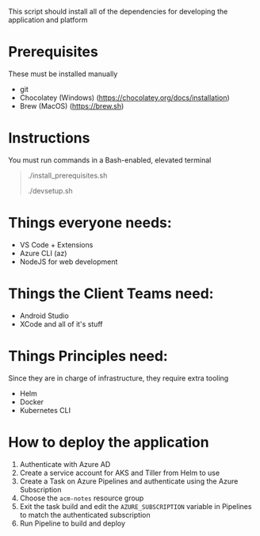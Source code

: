 This script should install all of the dependencies for developing the application and platform

# Prerequisites

These must be installed manually

* git
* Chocolatey (Windows) (https://chocolatey.org/docs/installation)
* Brew (MacOS) (https://brew.sh)

# Instructions

You must run commands in a Bash-enabled, elevated terminal
>
> ./install_prerequisites.sh
>
> ./devsetup.sh
>

# Things everyone needs:

* VS Code + Extensions
* Azure CLI (az)
* NodeJS for web development

# Things the Client Teams need:

* Android Studio
* XCode and all of it's stuff

# Things Principles need:
Since they are in charge of infrastructure, they require extra tooling
* Helm
* Docker
* Kubernetes CLI

# How to deploy the application
1. Authenticate with Azure AD
2. Create a service account for AKS and Tiller from Helm to use
3. Create a Task on Azure Pipelines and authenticate using the Azure Subscription
4. Choose the `acm-notes` resource group
5. Exit the task build and edit the `AZURE_SUBSCRIPTION` variable in Pipelines to match the authenticated subscription
5. Run Pipeline to build and deploy
